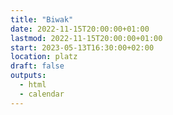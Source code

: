 ```yaml
---
title: "Biwak"
date: 2022-11-15T20:00:00+01:00
lastmod: 2022-11-15T20:00:00+01:00
start: 2023-05-13T16:30:00+02:00
location: platz
draft: false
outputs:
  - html
  - calendar
---
```

